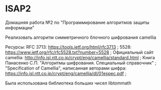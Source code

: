 # ISAP2
Домашняя работа №2 по "Программирование алгоритмов защиты информации"

Реализовать алгоритм симметричного блочного шифрования camellia

Ресурсы:
	RFC 3713: https://tools.ietf.org/html/rfc3713 ;
	5528: https://www.ietf.org/rfc/rfc5528.txt?number=5528 ;
	Официальный сайт camellia: http://info.isl.ntt.co.jp/crypt/eng/camellia/standard.html ;
	Книга Панасенко С.П. "Алгоритмы шифрования. Специальный справочник" ;
	"Specification of Camellia", написанная авторами шифра: https://info.isl.ntt.co.jp/crypt/eng/camellia/dl/01espec.pdf ;

Была использована библиотека больших чисел libtommath
